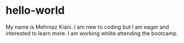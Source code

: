 # hello-world
My name is Mehrnaz Kiani. 
I am new to coding but I am eager and interested to learn more. 
I am working whilte attending the bootcamp.
